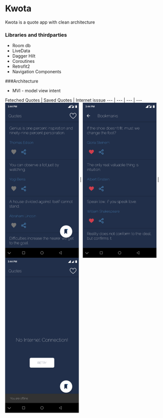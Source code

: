 # Kwota
Kwota is a quote app with clean architecture


### Libraries and thirdparties

- Room db
- LiveData
- Dagger Hilt
- Coroutines
- Retrofit2
- Navigation Components


###Architecture

- MVI - model view intent

Feteched Quotes | Saved Quotes | Internet isssue
--- | --- | --- | ---
<img align="center" src="./screenshots/fetchedQuotes.png" width="240"> | <img align="center" src="./screenshots/savedQuotes.png" width="240"> |
<img align="center" src="./screenshots/Offline.png" width="240"> 

